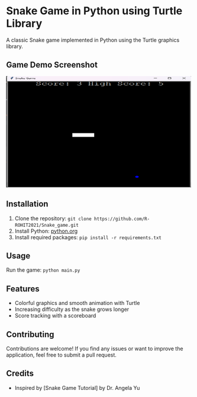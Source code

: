 # Snake Game in Python using Turtle Library

A classic Snake game implemented in Python using the Turtle graphics library.

## Game Demo Screenshot
<img src="https://github.com/R-ROHIT2021/Snake_game/blob/main/Screenshot.png" alt="Alt Text" width="500" height="300">


## Installation
1. Clone the repository: `git clone https://github.com/R-ROHIT2021/Snake_game.git`
3. Install Python: [python.org](https://www.python.org/downloads/)
4. Install required packages: `pip install -r requirements.txt`

## Usage
Run the game: `python main.py`

## Features
- Colorful graphics and smooth animation with Turtle
- Increasing difficulty as the snake grows longer
- Score tracking with a scoreboard

## Contributing
Contributions are welcome! If you find any issues or want to improve the application, feel free to submit a pull request.

## Credits
- Inspired by [Snake Game Tutorial] by Dr. Angela Yu


